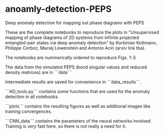 # anoamly-detection-PEPS
Deep anomaly detection for mapping out phase diagrams with PEPS

These are the complete notebooks to reproduce the plots in "Unsupervised mapping of phase diagrams of 2D systems from infinite projected entangled-pair states via deep anomaly detection" by Korbinian Kottmann, Philippe Corboz, Maciej Lewenstein and Antonio Acín (arxiv link tba).

The notebooks are nummerically ordered to reproduce Figs. 1-3. 

The data from the simulated PEPS (bond singular values and reduced density matrices) are in ´´´data´´´

Intermediate results are saved for convenience in ´´´data_results´´´.

´´´AD_tools.py´´´ contains some functions that are used for the anomaly detection in all notebooks.

´´´plots´´´ contains the resulting figures as well as additional images like training convergences.

´´´CNN_data´´´ contains the parameters of the neural networks involved. Training is _very_ fast here, so there is not really a need for it.
